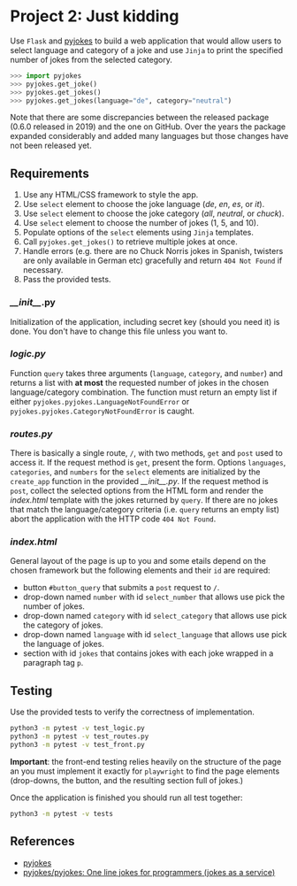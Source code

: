 # Project 2: Just kidding

Use `Flask` and [pyjokes](https://github.com/pyjokes/pyjokes) to build a web application that would allow users to select language and category of a joke and use `Jinja` to print the specified number of jokes from the selected category.

```python
>>> import pyjokes
>>> pyjokes.get_joke()
>>> pyjokes.get_jokes()
>>> pyjokes.get_jokes(language="de", category="neutral")
```

 Note that there are some discrepancies between the released package (0.6.0 released in 2019) and the one on GitHub.
 Over the years the package expanded considerably and added  many languages but those changes have not been released yet.

## Requirements

1. Use any HTML/CSS framework to style the app.
2. Use `select` element to choose the joke language (_de_, _en_, _es_, or _it_).
3. Use `select` element to choose the joke category (_all_, _neutral_, or _chuck_).
4. Use `select` element to choose the number of jokes (1, 5, and 10).
5. Populate options of the `select` elements using `Jinja` templates.
6. Call `pyjokes.get_jokes()` to retrieve multiple jokes at once.
7. Handle errors (e.g. there are no Chuck Norris jokes in Spanish, twisters are only available in German etc) gracefully and return `404 Not Found` if necessary.
8. Pass the provided tests.

### _\_\_init\_\__.py

Initialization of the application, including secret key (should you need it) is done.
You don't have to change this file unless you want to.

### _logic.py_

Function `query` takes three arguments (`language`, `category`, and `number`) and returns a list with **at most** the requested number of jokes in the chosen language/category combination.
The function must return an empty list if either `pyjokes.pyjokes.LanguageNotFoundError` or `pyjokes.pyjokes.CategoryNotFoundError` is caught.

### _routes.py_

There is basically a single route, `/`, with two methods, `get` and `post` used to access it.
If the request method is `get`, present the form. Options `languages`, `categories`, and `numbers` for the `select` elements are initialized by the `create_app` function in the provided _\_\_init\_\_.py_.
If the request method is `post`, collect the selected options from the HTML form and render the _index.html_ template with the jokes returned by `query`.
If there are no jokes that match the language/category criteria (i.e. `query` returns an empty list) abort the application with the HTTP code `404 Not Found`.

### _index.html_

General layout of the page is up to you and some etails depend on the chosen framework but the following elements and their `id` are required:

- button `#button_query` that submits a `post` request to `/`.
- drop-down named `number` with id `select_number` that allows use pick the number of jokes.
- drop-down named `category` with id `select_category` that allows use pick the category of jokes.
- drop-down named `language` with id `select_language` that allows use pick the language of jokes.
- section with id `jokes` that contains jokes with each joke wrapped in a paragraph tag `p`.

## Testing

Use the provided tests to verify the correctness of implementation.

```bash
python3 -m pytest -v test_logic.py
python3 -m pytest -v test_routes.py
python3 -m pytest -v test_front.py
```

**Important**: the front-end testing relies heavily on the structure of the page an you must implement it exactly for `playwright` to find the page elements (drop-downs, the button, and the resulting section full of jokes.)

Once the application is finished you should run all test together:

```bash
python3 -m pytest -v tests
```

## References

- [pyjokes](https://pyjok.es/)
- [pyjokes/pyjokes: One line jokes for programmers (jokes as a service)](https://github.com/pyjokes/pyjokes)
